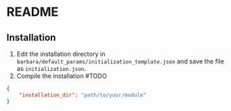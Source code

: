 # README

## Installation
1. Edit the installation directory in `barbara/default_params/initialization_template.json` and save the file as `initialization.json`.
2. Compile the installation #TODO

```json
{
    "installation_dir": "path/to/your/module"
}
```